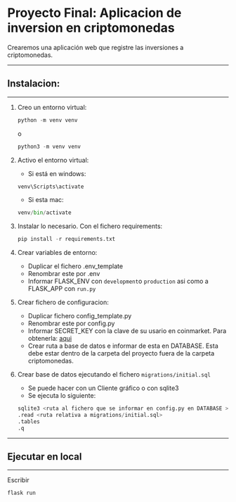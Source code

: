 # Proyecto Final: Aplicacion de inversion en criptomonedas

Crearemos una aplicación web que registre las inversiones a criptomonedas.

---

## Instalacion:
___

1. Creo un entorno virtual:
    ```python
    python -m venv venv
    ```

    o

    ```python
    python3 -m venv venv
    ```

2. Activo el entorno virtual:
    * Si está en windows:
    ```python
    venv\Scripts\activate
    ```
    * Si esta mac:

    ```python
    venv/bin/activate
    ```

3. Instalar lo necesario. Con el fichero requirements:

    ```python
    pip install -r requirements.txt
    ```

4. Crear variables de entorno:

    * Duplicar el fichero .env_template
    * Renombrar este por .env
    * Informar FLASK_ENV con `development`o `production` asi como a FLASK_APP con `run.py`

5. Crear fichero de configuracion:

    * Duplicar fichero config_template.py
    * Renombrar este por config.py
    * Informar SECRET_KEY con la clave de su usario en coinmarket. Para obtenerla: [aqui](https://coinmarketcap.com/api/)
    * Crear ruta a base de datos e informar de esta en DATABASE. Esta debe estar dentro de la carpeta del proyecto fuera de la carpeta criptomonedas.

6. Crear base de datos ejecutando el fichero `migrations/initial.sql`
    * Se puede hacer con un Cliente gráfico o con sqlite3
    * Se ejecuta lo siguiente:
    ```python
    sqlite3 <ruta al fichero que se informar en config.py en DATABASE >
    .read <ruta relativa a migrations/initial.sql>
    .tables
    .q
    ```
---

## Ejecutar en local
___

Escribir

```python
flask run
```

